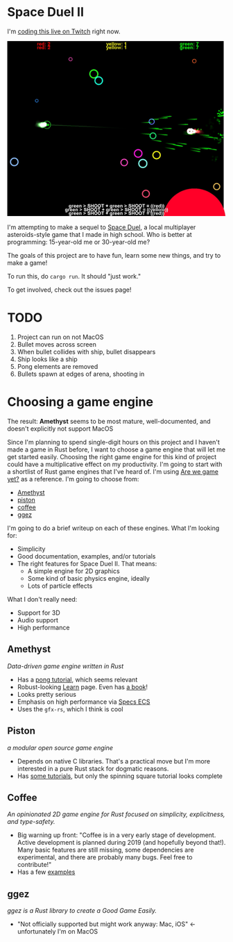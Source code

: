 # Space Duel II

I'm [coding this live on Twitch](https://www.twitch.tv/occupy_paul_st) right now.

![Space Duel](space-duel1.png)

I'm attempting to make a sequel to [Space Duel](https://paulkernfeld.com/2012/07/16/space-duel.html), a local multiplayer asteroids-style game that I made in high school. Who is better at programming: 15-year-old me or 30-year-old me?

The goals of this project are to have fun, learn some new things, and try to make a game!

To run this, do `cargo run`. It should "just work."

To get involved, check out the issues page!

# TODO

1. Project can run on not MacOS
1. Bullet moves across screen
1. When bullet collides with ship, bullet disappears
1. Ship looks like a ship
1. Pong elements are removed
1. Bullets spawn at edges of arena, shooting in

# Choosing a game engine

The result: **Amethyst** seems to be most mature, well-documented, and doesn't explicitly not support MacOS

Since I'm planning to spend single-digit hours on this project and I haven't made a game in Rust before, I want to choose a game engine that will let me get started easily. Choosing the right game engine for this kind of project could have a multiplicative effect on my productivity. I'm going to start with a shortlist of Rust game engines that I've heard of. I'm using [Are we game yet?](https://arewegameyet.com/ecosystem/engines/) as a reference. I'm going to choose from:

- [Amethyst](https://amethyst.rs/)
- [piston](https://www.piston.rs/)
- [coffee](https://github.com/hecrj/coffee)
- [ggez](https://crates.io/crates/ggez)

I'm going to do a brief writeup on each of these engines. What I'm looking for:

- Simplicity
- Good documentation, examples, and/or tutorials
- The right features for Space Duel II. That means:
  - A simple engine for 2D graphics
  - Some kind of basic physics engine, ideally
  - Lots of particle effects

What I don't really need:

- Support for 3D
- Audio support
- High performance

## Amethyst

*Data-driven game engine written in Rust*

- Has a [pong tutorial](https://book.amethyst.rs/stable/pong-tutorial.html), which seems relevant
- Robust-looking [Learn](https://amethyst.rs/doc) page. Even has [a book](https://book.amethyst.rs/stable/)!
- Looks pretty serious
- Emphasis on high performance via [Specs ECS](https://docs.rs/crate/specs)  
- Uses the `gfx-rs`, which I think is cool

## Piston

*a modular open source game engine*

- Depends on native C libraries. That's a practical move but I'm more interested in a pure Rust stack for dogmatic reasons.
- Has [some tutorials](https://github.com/PistonDevelopers/Piston-Tutorials), but only the spinning square tutorial looks complete

## Coffee

*An opinionated 2D game engine for Rust focused on simplicity, explicitness, and type-safety.*

- Big warning up front: "Coffee is in a very early stage of development. Active development is planned during 2019 (and hopefully beyond that!). Many basic features are still missing, some dependencies are experimental, and there are probably many bugs. Feel free to contribute!" 
- Has a few [examples](https://github.com/hecrj/coffee/tree/master/examples)

## ggez

*ggez is a Rust library to create a Good Game Easily.*

- "Not officially supported but might work anyway: Mac, iOS" <- unfortunately I'm on MacOS